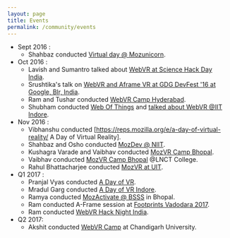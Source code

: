 ```yaml
---
layout: page
title: Events
permalink: /community/events
---
```


* Sept 2016 :
  * Shahbaz conducted [Virtual day @ Mozunicorn]([https://reps.mozilla.org/e/virtual-day-mozunicorn/).
* Oct 2016 :
  * Lavish and Sumantro talked about [WebVR at Science Hack Day India](https://goo.gl/photos/E85r1W7Y8WEXNjtG9).
  * Srushtika's talk on [WebVR and Aframe VR at GDG DevFest '16 at Google, Blr, India](https://www.youtube.com/watch?v=KxZ5q8CPQm4).
  * Ram and Tushar conducted [WebVR Camp Hyderabad](https://reps.mozilla.org/e/vr-hyderabad/ ).
  * Shubham conducted [Web Of Things](https://reps.mozilla.org/e/web-of-things/) and [talked about WebVR @IIT Indore](https://reps.mozilla.org/e/introduction-to-open-source-and-mozilla-1/).
* Nov 2016 :
  * Vibhanshu conducted [https://reps.mozilla.org/e/a-day-of-virtual-reality/ A Day of Virtual Reality].
  * Shahbaz and Osho conducted [MozDev @ NIIT](https://reps.mozilla.org/e/mozdev-niit/).
  * Kushagra Varade and Vaibhav conducted [MozVR Camp Bhopal](https://reps.mozilla.org/e/vr-camp-bhopal/).
  * Vaibhav conducted [MozVR Camp Bhopal](https://reps.mozilla.org/e/mozvr-camp-bhopal/) @LNCT College.
  * Rahul Bhattacharjee conducted [MozVR at UIT](https://reps.mozilla.org/e/mozactivate-tour/).
* Q1 2017 :
  * Pranjal Vyas conducted [A Day of VR](https://reps.mozilla.org/e/a-day-of-virtual-reality-1/).
  * Mradul Garg conducted [A Day of VR Indore](https://reps.mozilla.org/e/mozvr-camp-indore/).
  * Ramya conducted [MozActivate @ BSSS](https://mikebhopal.wordpress.com/2017/03/06/webvr-session-in-bsss/) in Bhopal.
  * Ram conducted A-Frame session at [Footprints Vadodara 2017](https://reps.mozilla.org/e/footprints-2017/).
  * Ram conducted [WebVR Hack Night India](https://reps.mozilla.org/e/a-frame-hack-night-india/).
* Q2 2017:
  * Akshit conducted [WebVR Camp](https://reps.mozilla.org/e/webvr-camp-at-chandigarh-university/) at Chandigarh University.
